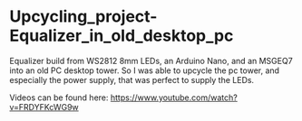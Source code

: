 # Upcycling_project-Equalizer_in_old_desktop_pc
Equalizer build from WS2812 8mm LEDs, an Arduino Nano, and an MSGEQ7 into an old PC desktop tower.
So I was able to upcycle the pc tower, and especially the power supply, that was perfect to supply the LEDs.

Videos can be found here:
https://www.youtube.com/watch?v=FRDYFKcWG9w
